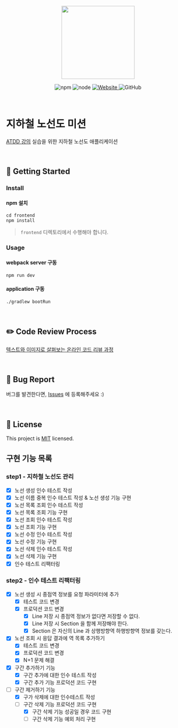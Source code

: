 <p align="center">
    <img width="200px;" src="https://raw.githubusercontent.com/woowacourse/atdd-subway-admin-frontend/master/images/main_logo.png"/>
</p>
<p align="center">
  <img alt="npm" src="https://img.shields.io/badge/npm-%3E%3D%205.5.0-blue">
  <img alt="node" src="https://img.shields.io/badge/node-%3E%3D%209.3.0-blue">
  <a href="https://edu.nextstep.camp/c/R89PYi5H" alt="nextstep atdd">
    <img alt="Website" src="https://img.shields.io/website?url=https%3A%2F%2Fedu.nextstep.camp%2Fc%2FR89PYi5H">
  </a>
  <img alt="GitHub" src="https://img.shields.io/github/license/next-step/atdd-subway-admin">
</p>

<br>

# 지하철 노선도 미션
[ATDD 강의](https://edu.nextstep.camp/c/R89PYi5H) 실습을 위한 지하철 노선도 애플리케이션

<br>

## 🚀 Getting Started

### Install
#### npm 설치
```
cd frontend
npm install
```
> `frontend` 디렉토리에서 수행해야 합니다.

### Usage
#### webpack server 구동
```
npm run dev
```
#### application 구동
```
./gradlew bootRun
```
<br>

## ✏️ Code Review Process
[텍스트와 이미지로 살펴보는 온라인 코드 리뷰 과정](https://github.com/next-step/nextstep-docs/tree/master/codereview)

<br>

## 🐞 Bug Report

버그를 발견한다면, [Issues](https://github.com/next-step/atdd-subway-admin/issues) 에 등록해주세요 :)

<br>

## 📝 License

This project is [MIT](https://github.com/next-step/atdd-subway-admin/blob/master/LICENSE.md) licensed.

## 구현 기능 목록

### step1 - 지하철 노선도 관리
-[x] 노선 생성 인수 테스트 작성
-[x] 노선 이름 중복 인수 테스트 작성 & 노선 생성 기능 구현
-[x] 노선 목록 조회 인수 테스트 작성
-[x] 노선 목록 조회 기능 구현
-[x] 노선 조회 인수 테스트 작성
-[x] 노선 조회 기능 구현
-[x] 노선 수정 인수 테스트 작성
-[x] 노선 수정 기능 구현
-[x] 노선 삭제 인수 테스트 작성
-[x] 노선 삭제 기능 구현
-[x] 인수 테스트 리팩터링

### step2 - 인수 테스트 리팩터링
-[x] 노선 생성 시 종점역 정보를 요청 파라미터에 추가
    -[x] 테스트 코드 변경
    -[x] 프로덕션 코드 변경
      -[x] Line 저장 시 종점역 정보가 없다면 저장할 수 없다.
      -[x] Line 저장 시 Section 을 함께 저장해야 한다. 
      -[x] Section 은 자신의 Line 과 상행방향역 하행방향역 정보를 갖는다.
-[x] 노선 조회 시 응답 결과에 역 목록 추가하기
    -[x] 테스트 코드 변경
    -[x] 프로덕션 코드 변경
    -[x] N+1 문제 해결
-[x] 구간 추가하기 기능
    -[x] 구간 추가에 대한 인수 테스트 작성
    -[x] 구간 추가 기능 프로덕션 코드 구현
-[ ] 구간 제거하기 기능
    -[x] 구가 삭제에 대한 인수테스트 작성
    -[ ] 구간 삭제 기능 프로덕션 코드 구현
        - [x] 구간 삭제 기능 성공일 경우 코드 구현
        - [ ] 구간 삭제 기능 예외 처리 구현